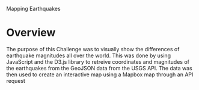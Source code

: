 Mapping Earthquakes
# Overview
The purpose of this Challenge was to visually show the differences of earthquake magnitudes all over the world.  This was done by using JavaScript and the D3.js library to retreive coordinates and magnitudes of the earthquakes from the GeoJSON data from the USGS API.  The data was then used to create an interactive map using a Mapbox map through an API request

